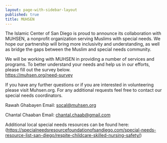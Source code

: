 ```yaml
---
layout: page-with-sidebar-layout
published: true
title: MUHSEN
---
```

The Islamic Center of San Diego is proud to announce its collaboration with MUHSEN, a nonprofit organization serving Muslims with special needs. We hope our partnership will bring more inclusivity and understanding, as well as bridge the gaps between the Muslim and special needs community.  

We will be working with MUHSEN in providing a number of services and programs. To better understand your needs and help us in our efforts, please fill out the survey below.  
https://muhsen.org/need-survey

If you have any further questions or if you are interested in volunteering please visit Muhsen.org. 
For any additional requests feel free to contact our special needs coordinators.  

Rawah Ghabayen
Email: socal@muhsen.org

Chantal Chaaban
Email: chantal.chaab@gmail.com


Additional local special needs resources can be found here: (https://specialneedsresourcefoundationofsandiego.com/special-needs-resource-list-san-diego/respite-childcare-skilled-nursing-safety/)
